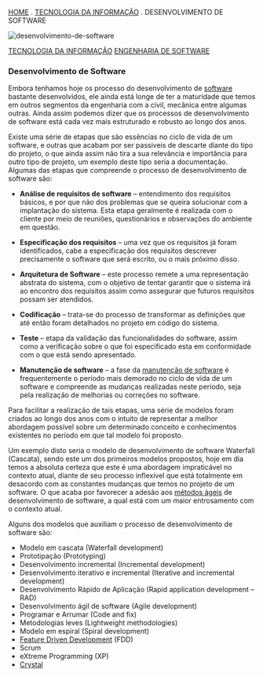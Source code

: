 [HOME](https://leandromtr.com/) . [TECNOLOGIA DA INFORMAÇÃO](https://leandromtr.com/category/tecnologia-informacao/) . DESENVOLVIMENTO DE SOFTWARE



![desenvolvimento-de-software](https://leandromtr.com/wp-content/uploads/2016/04/desenvolvimento-de-software-1-1-1-2.jpg)

[TECNOLOGIA DA INFORMAÇÃO](https://leandromtr.com/category/tecnologia-informacao/) [ENGENHARIA DE SOFTWARE](https://leandromtr.com/tag/engenharia-software/)

### Desenvolvimento de Software

Embora tenhamos hoje os processo do desenvolvimento de [software ](http://www.leandromtr.com/tecnologia-informacao/software/)bastante desenvolvidos, ele ainda está longe de ter a maturidade que temos em outros segmentos da engenharia com a civil, mecânica entre algumas outras. Ainda assim podemos dizer que os processos de desenvolvimento de software está cada vez mais estruturado e robusto ao longo dos anos.

Existe uma série de etapas que são essências no ciclo de vida de um software, e outras que acabam por ser passiveis de descarte diante do tipo do projeto,  o que ainda assim não tira a sua relevância e importância para outro tipo de projeto, um exemplo deste tipo seria a documentação. Algumas das etapas que compreende o processo de desenvolvimento de software são:

- **Análise de requisitos de software** – entendimento dos requisitos básicos, e por que não dos problemas que se queira solucionar com a implantação do sistema. Esta etapa geralmente é realizada com o cliente por meio de reuniões, questionários e observações do ambiente em questão.

- **Especificação dos requisitos** – uma vez que os requisitos já foram identificados, cabe a especificação dos requisitos descrever precisamente o software que será escrito, ou o mais próximo disso.

- **Arquitetura de Software** – este processo remete a uma representação abstrata do sistema, com o objetivo de tentar garantir que o sistema irá ao encontro dos requisitos assim como assegurar que futuros requisitos possam ser atendidos.

- **Codificação** – trata-se do processo de transformar as definições que até então foram detalhados no projeto em código do sistema.

- **Teste** – etapa da validação das funcionalidades do software, assim como a verificação sobre o que foi especificado esta em conformidade com o que está sendo apresentado.

- **Manutenção de software** – a fase da [manutenção de software](http://www.leandromtr.com/tecnologia-informacao/manutencao-de-software/) é frequentemente o período mais demorado no ciclo de vida de um software e compreende as mudanças realizadas neste período, seja pela realização de melhorias ou correções no software.

 

Para facilitar a realização de tais etapas, uma série de modelos foram criados ao longo dos anos com o intuito de representar a melhor abordagem possível sobre um determinado conceito e conhecimentos existentes no período em que tal modelo foi proposto.

Um exemplo disto seria o modelo de desenvolvimento de software Waterfall (Cascata), sendo este um dos primeiros modelos propostos, hoje em dia temos a absoluta certeza que este é uma abordagem impraticável no contexto atual, diante de seu processo inflexível que está totalmente em desacordo com as constantes mudanças que temos no projeto de um software. O que acaba por favorecer a adesão aos [métodos ágeis](http://www.leandromtr.com/tecnologia-informacao/desenvolvimento-agil/) de desenvolvimento de software, a qual está com um maior entrosamento com o contexto atual.

Alguns dos modelos que auxiliam o processo de desenvolvimento de software são:

- Modelo em cascata (Waterfall development)
- Prototipação (Prototyping)
- Desenvolvimento incremental (Incremental development)
- Desenvolvimento iterativo e incremental (Iterative and incremental development)
- Desenvolvimento Rápido de Aplicação (Rapid application development – RAD)
- Desenvolvimento ágil de software (Agile development)
- Programar e Arrumar (Code and fix)
- Metodologias leves (Lightweight methodologies)
- Modelo em espiral (Spiral development)
- [Feature Driven Development](http://www.leandromtr.com/tecnologia-informacao/metodologia-agil-fdd/) (FDD)
- Scrum
- eXtreme Programming (XP)
- [Crystal](http://www.leandromtr.com/tecnologia-informacao/metodologia-agil-crystal/)

 